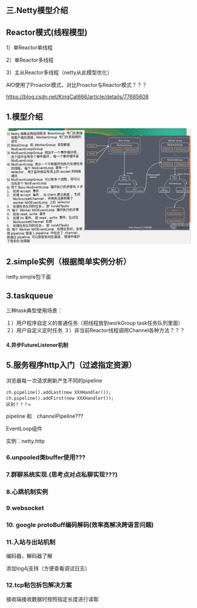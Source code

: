 ## 三.Netty模型介绍

## Reactor模式(线程模型)

1）单Reactor单线程

2）单Reactor多线程

3）主从Reactor多线程（netty从此模型优化）

AIO使用了Proactor模式，对比Proactor与Reactor模式？？？

https://blog.csdn.net/KingCat666/article/details/77685608

## 1.模型介绍

![](img/netty-3.1.png)

## 2.simple实例（根据简单实例分析）

netty.simple包下面

## 3.taskqueue

三种task典型使用场景：

１）用户程序自定义的普通任务（把线程放到workGroup task任务队列里面）
２）用户自定义定时任务
３）非当前Reactor线程调用Channel各种方法？？？

#### 4.异步FutureListener机制

## 5.服务程序http入门（过滤指定资源）

浏览器每一次请求刷新产生不同的pipeline

```
ch.pipeline().addLast(new XXXHandler());
ch.pipeline().addFirst(new XXXHandler());
区别？？？=
```

pipeline 和　channelPipeline???

EventLoop组件

实例：netty.http

### 6.unpooled类buffer使用???

### 7.群聊系统实现.(思考点对点私聊实现???)

### 8.心跳机制实例

### 9.websocket

### 10. google protoBuff编码解码(效率高解决跨语言问题)

### 11.入站与出站机制

编码器，解码器了解

添加log4j支持（方便查看调试日志）

### 12.tcp粘包拆包解决方案

接收端接收数据时按照指定长度进行读取

